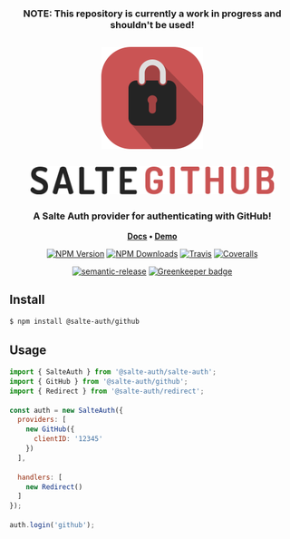 <h3 align="center">
	NOTE: This repository is currently a work in progress and shouldn't be used!
</h3>

<h2 align="center">
  <div>
    <a href="https://github.com/salte-auth/github">
      <img height="180px" src="https://raw.githubusercontent.com/salte-auth/logos/master/images/logo.svg?sanitize=true">
      <br>
      <br>
      <img height="50px" src="https://raw.githubusercontent.com/salte-auth/logos/master/images/%40salte-auth/github.svg?sanitize=true">
    </a>
  </div>
</h2>

<h3 align="center">
	A Salte Auth provider for authenticating with GitHub!
</h3>

<p align="center">
	<strong>
		<a href="https://salte-auth.github.io/salte-auth">Docs</a>
		•
		<a href="https://salte-auth-demo.glitch.me">Demo</a>
	</strong>
</p>

<div align="center">

  [![NPM Version][npm-version-image]][npm-url]
  [![NPM Downloads][npm-downloads-image]][npm-url]
  [![Travis][travis-ci-image]][travis-ci-url]
  [![Coveralls][coveralls-image]][coveralls-url]

  [![semantic-release][semantic-release-image]][semantic-release-url]
  [![Greenkeeper badge][greenkeeper-image]][greenkeeper-url]

</div>

## Install

```sh
$ npm install @salte-auth/github
```

## Usage

```js
import { SalteAuth } from '@salte-auth/salte-auth';
import { GitHub } from '@salte-auth/github';
import { Redirect } from '@salte-auth/redirect';

const auth = new SalteAuth({
  providers: [
    new GitHub({
      clientID: '12345'
    })
  ],

  handlers: [
    new Redirect()
  ]
});

auth.login('github');
```

[npm-version-image]: https://img.shields.io/npm/v/@salte-auth/github.svg?style=flat
[npm-downloads-image]: https://img.shields.io/npm/dm/@salte-auth/github.svg?style=flat
[npm-url]: https://npmjs.org/package/@salte-auth/github

[travis-ci-image]: https://img.shields.io/travis/com/salte-auth/github/master.svg?style=flat
[travis-ci-url]: https://travis-ci.com/salte-auth/github

[coveralls-image]: https://img.shields.io/coveralls/salte-auth/github/master.svg
[coveralls-url]: https://coveralls.io/github/salte-auth/github?branch=master

[commitizen-image]: https://img.shields.io/badge/commitizen-friendly-brightgreen.svg
[commitizen-url]: https://commitizen.github.io/cz-cli/

[semantic-release-url]: https://github.com/semantic-release/semantic-release
[semantic-release-image]: https://img.shields.io/badge/%20%20%F0%9F%93%A6%F0%9F%9A%80-semantic--release-e10079.svg

[greenkeeper-image]: https://badges.greenkeeper.io/salte-auth/salte-auth.svg
[greenkeeper-url]: https://greenkeeper.io
